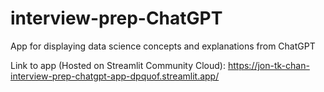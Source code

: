 # interview-prep-ChatGPT
App for displaying data science concepts and explanations from ChatGPT

Link to app (Hosted on Streamlit Community Cloud): https://jon-tk-chan-interview-prep-chatgpt-app-dpquof.streamlit.app/
